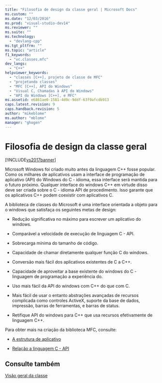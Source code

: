```yaml
---
title: "Filosofia de design da classe geral | Microsoft Docs"
ms.custom: ""
ms.date: "12/03/2016"
ms.prod: "visual-studio-dev14"
ms.reviewer: ""
ms.suite: ""
ms.technology: 
  - "devlang-cpp"
ms.tgt_pltfrm: ""
ms.topic: "article"
f1_keywords: 
  - "vc.classes.mfc"
dev_langs: 
  - "C++"
helpviewer_keywords: 
  - "classes [C++], projeto de classe de MFC"
  - "projetando classes"
  - "MFC [C++], API do Windows"
  - "Visual C, Chamadas à API do Windows"
  - "API do Windows [C++], e MFC"
ms.assetid: e6861ae0-1581-4d9c-9ddf-63f9afcdb913
caps.latest.revision: 9
caps.handback.revision: 5
author: "mikeblome"
ms.author: "mblome"
manager: "ghogen"
---
```

# Filosofia de design da classe geral
[!INCLUDE[vs2017banner](../assembler/inline/includes/vs2017banner.md)]

Microsoft Windows foi criado muito antes da linguagem C\+\+ fosse popular.  Como os milhares de aplicativos usam a interface de programação de aplicativo \(API\) do Windows do C \- idioma, essa interface será mantida para o futuro próximo.  Qualquer interface do windows C\+\+ em virtude disso deve ser criada sobre o C \- idioma API de procedimento.  Isso garante que os aplicativos C\+\+ podem coexistir com aplicativos C.  
  
 A biblioteca de classes do Microsoft é uma interface orientada a objeto para o windows que satisfaça os seguintes metas de design:  
  
-   Redução significativa no máximo para escrever um aplicativo do windows.  
  
-   Comparável a velocidade de execução de linguagem C \- API.  
  
-   Sobrecarga mínima do tamanho de código.  
  
-   Capacidade de chamar diretamente qualquer função C do windows.  
  
-   Conversão mais fácil dos aplicativos existentes de C a C\+\+.  
  
-   Capacidade de aproveitar a base existente do windows do C \- linguagem de programação a experiência do.  
  
-   Uso mais fácil da API do windows com C\+\+ do que com C.  
  
-   Mais fácil de usar o entanto abstrações avançadas de recursos complicada como controles ActiveX, suporte da base de dados, impressão, barras de ferramentas, e barras de status.  
  
-   Retifique API do windows para C\+\+ que usa recursos efetivamente de linguagem C\+\+.  
  
 Para obter mais na criação da biblioteca MFC, consulte:  
  
-   [A estrutura de aplicativo](../mfc/application-framework.md)  
  
-   [Relação a linguagem C \- API](../mfc/relationship-to-the-c-language-api.md)  
  
## Consulte também  
 [Visão geral da classe](../mfc/class-library-overview.md)
